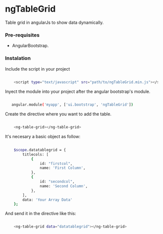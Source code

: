 # ngTableGrid

Table grid in angularJs to show data dynamically.

### Pre-requisites

* AngularBootstrap.

### Instalation

Include the script in your project

```sh
	
	<script type="text/javascript" src="path/to/ngTableGrid.min.js"></script>

```

Inyect the module into your project after the angular bootstrap's module.

```sh

   angular.module('myapp', ['ui.bootstrap', 'ngTableGrid'])

```

Create the directive where you want to add the table.

```sh

	<ng-table-grid></ng-table-grid>

```

It's necesary a basic object as follow:

```sh
	
	$scope.datatablegrid = {
		titlecols: [
			{
				id: "firstcol",
				name: 'First Column',
			},
			{
				id: "secondcol",
				name: 'Second Column',
			},
		],
		data: 'Your Array Data'
	};

```

And send it in the directive like this:

```sh

	<ng-table-grid data="datatablegrid"></ng-table-grid>

```


